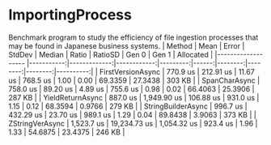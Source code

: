 # ImportingProcess
Benchmark program to study the efficiency of file ingestion processes that may be found in Japanese business systems.
|             Method |       Mean |        Error |      StdDev |   Median | Ratio | RatioSD |   Gen 0 |   Gen 1 | Allocated |
|------------------- |-----------:|-------------:|------------:|---------:|------:|--------:|--------:|--------:|----------:|
|  FirstVersionAsync |   770.9 us |    212.91 us |    11.67 us | 768.5 us |  1.00 |    0.00 | 69.3359 | 27.3438 |    303 KB |
|      SpanCharAsync |   758.0 us |     89.20 us |     4.89 us | 755.6 us |  0.98 |    0.02 | 66.4063 | 25.3906 |    287 KB |
|   YieldReturnAsync |   887.0 us |  1,949.90 us |   106.88 us | 931.0 us |  1.15 |    0.12 | 68.3594 |  0.9766 |    279 KB |
| StringBuilderAsync |   996.7 us |    432.29 us |    23.70 us | 989.1 us |  1.29 |    0.04 | 89.8438 |  3.9063 |    373 KB |
|    ZStringVerAsync | 1,523.7 us | 19,234.73 us | 1,054.32 us | 923.4 us |  1.96 |    1.33 | 54.6875 | 23.4375 |    246 KB |
